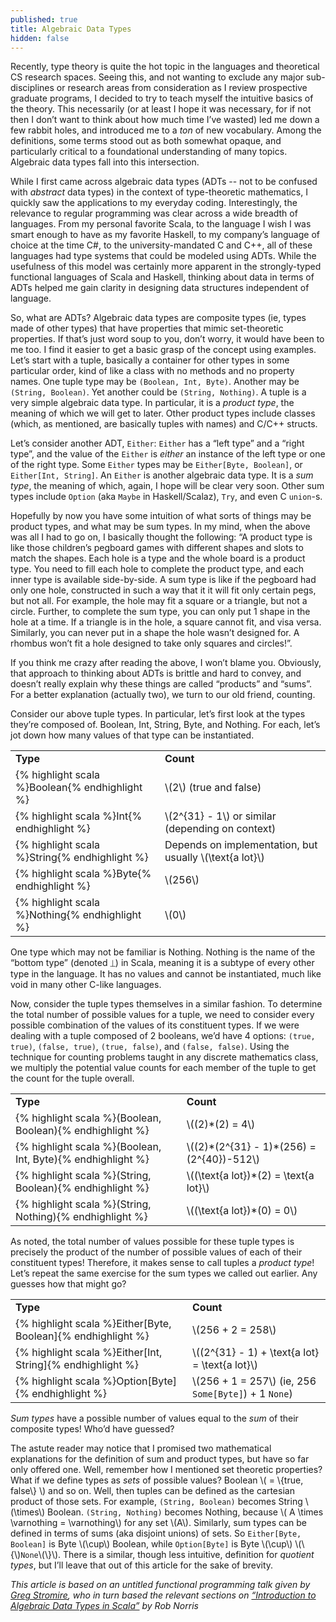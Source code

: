 ```yaml
---
published: true
title: Algebraic Data Types
hidden: false
---
```

Recently, type theory is quite the hot topic in the languages and theoretical CS research spaces. Seeing this, and not wanting to exclude any major sub-disciplines or research areas from consideration as I review prospective graduate programs, I decided to try to teach myself the intuitive basics of the theory. This necessarily (or at least I hope it was necessary, for if not then I don’t want to think about how much time I’ve wasted) led me down a few rabbit holes, and introduced me to a _ton_ of new vocabulary. Among the definitions, some terms stood out as both somewhat opaque, and particularly critical to a foundational understanding of many topics. Algebraic data types fall into this intersection.

While I first came across algebraic data types (ADTs -- not to be confused with _abstract_ data types) in the context of type-theoretic mathematics, I quickly saw the applications to my everyday coding. Interestingly, the relevance to regular programming was clear across a wide breadth of languages. From my personal favorite Scala, to the language I wish I was smart enough to have as my favorite Haskell, to my company’s language of choice at the time C#, to the university-mandated C and C++, all of these languages had type systems that could be modeled using ADTs. While the usefulness of this model was certainly more apparent in the strongly-typed functional languages of Scala and Haskell, thinking about data in terms of ADTs helped me gain clarity in designing data structures independent of language.

So, what are ADTs? Algebraic data types are composite types (ie, types made of other types) that have properties that mimic set-theoretic properties. If that’s just word soup to you, don’t worry, it would have been to me too. I find it easier to get a basic grasp of the concept using examples. Let’s start with a tuple, basically a container for other types in some particular order, kind of like a class with no methods and no property names. One tuple type may be `(Boolean, Int, Byte)`. Another may be `(String, Boolean)`. Yet another could be `(String, Nothing)`. A tuple is a very simple algebraic data type. In particular, it is a _product type_, the meaning of which we will get to later. Other product types include classes (which, as mentioned, are basically tuples with names) and C/C++ structs.

Let’s consider another ADT, `Either`: `Either` has a “left type” and a “right type”, and the value of the `Either` is _either_ an instance of the left type or one of the right type. Some `Either` types may be `Either[Byte, Boolean]`, or `Either[Int, String]`. An `Either` is another algebraic data type. It is a _sum type_, the meaning of which, again, I hope will be clear very soon. Other sum types include `Option` (aka `Maybe` in Haskell/Scalaz), `Try`, and even C `union`-s.

Hopefully by now you have some intuition of what sorts of things may be product types, and what may be sum types. In my mind, when the above was all I had to go on, I basically thought the following: “A product type is like those children’s pegboard games with different shapes and slots to match the shapes. Each hole is a type and the whole board is a product type. You need to fill each hole to complete the product type, and each inner type is available side-by-side. A sum type is like if the pegboard had only one hole, constructed in such a way that it it will fit only certain pegs, but not all. For example, the hole may fit a square or a triangle, but not a circle. Further, to complete the sum type, you can only put 1 shape in the hole at a time. If a triangle is in the hole, a square cannot fit, and visa versa. Similarly, you can never put in a shape the hole wasn’t designed for. A rhombus won’t fit a hole designed to take only squares and circles!”.

If you think me crazy after reading the above, I won’t blame you. Obviously, that approach to thinking about ADTs is brittle and hard to convey, and doesn’t really explain why these things are called “products” and “sums”. For a better explanation (actually two), we turn to our old friend, counting.

Consider our above tuple types. In particular, let’s first look at the types they’re composed of. Boolean, Int, String, Byte, and Nothing. For each, let’s jot down how many values of that type can be instantiated.


<table>
  <tr>
   <td><strong>Type</strong>
   </td>
   <td><strong>Count</strong>
   </td>
  </tr>
  <tr>
   <td>{% highlight scala %}Boolean{% endhighlight %}
   </td>
   <td>\(2\) (true and false)
   </td>
  </tr>
  <tr>
   <td>{% highlight scala %}Int{% endhighlight %}
   </td>
   <td>\(2^{31} - 1\) or similar (depending on context)
   </td>
  </tr>
  <tr>
   <td>{% highlight scala %}String{% endhighlight %}
   </td>
   <td>Depends on implementation, but usually \(\text{a lot}\)
   </td>
  </tr>
  <tr>
   <td>{% highlight scala %}Byte{% endhighlight %}
   </td>
   <td>\(256\)
   </td>
  </tr>
  <tr>
   <td>{% highlight scala %}Nothing{% endhighlight %}
   </td>
   <td>\(0\)
   </td>
  </tr>
</table>


One type which may not be familiar is Nothing. Nothing is the name of the “bottom type” (denoted ⏊) in Scala, meaning it is a subtype of every other type in the language. It has no values and cannot be instantiated, much like void in many other C-like languages.

Now, consider the tuple types themselves in a similar fashion. To determine the total number of possible values for a tuple, we need to consider every possible combination of the values of its constituent types. If we were dealing with a tuple composed of 2 booleans, we’d have 4 options: `(true, true)`, `(false, true)`, `(true, false)`, and `(false, false)`. Using the technique for counting problems taught in any discrete mathematics class, we multiply the potential value counts for each member of the tuple to get the count for the tuple overall.


<table>
  <tr>
   <td><strong>Type</strong>
   </td>
   <td><strong>Count</strong>
   </td>
  </tr>
  <tr>
   <td>{% highlight scala %}(Boolean, Boolean){% endhighlight %}
   </td>
   <td>\((2)*(2) = 4\)
   </td>
  </tr>
  <tr>
   <td>{% highlight scala %}(Boolean, Int, Byte){% endhighlight %}
   </td>
   <td>\((2)*(2^{31} - 1)*(256) = (2^{40})-512\)
   </td>
  </tr>
  <tr>
   <td>{% highlight scala %}(String, Boolean){% endhighlight %}
   </td>
   <td>\((\text{a lot})*(2) = \text{a lot}\)
   </td>
  </tr>
  <tr>
   <td>{% highlight scala %}(String, Nothing){% endhighlight %}
   </td>
   <td>\((\text{a lot})*(0) = 0\)
   </td>
  </tr>
</table>


As noted, the total number of values possible for these tuple types is precisely the product of the number of possible values of each of their constituent types! Therefore, it makes sense to call tuples a _product type_! Let’s repeat the same exercise for the sum types we called out earlier. Any guesses how that might go?

<table>
  <tr>
   <td><strong>Type</strong>
   </td>
   <td><strong>Count</strong>
   </td>
  </tr>
  <tr>
   <td>{% highlight scala %}Either[Byte, Boolean]{% endhighlight %}
   </td>
   <td>\(256 + 2 = 258\)
   </td>
  </tr>
  <tr>
   <td>{% highlight scala %}Either[Int, String]{% endhighlight %}
   </td>
   <td>
   \((2^{31} - 1) + \text{a lot} = \text{a lot}\)
   </td>
  </tr>
  <tr>
   <td>{% highlight scala %}Option[Byte]{% endhighlight %}
   </td>
   <td>\(256 + 1 = 257\) (ie, 256 <code>Some[Byte]</code>) + 1 <code>None</code>) 
   </td>
  </tr>
</table>


_Sum types_ have a possible number of values equal to the _sum_ of their composite types! Who’d have guessed?

The astute reader may notice that I promised two mathematical explanations for the definition of sum and product types, but have so far only offered one. Well, remember how I mentioned set theoretic properties? What if we define types as _sets_ of possible values? Boolean \\( = \\{true, false\\} \\) and so on. Well, then tuples can be defined as the cartesian product of those sets. For example, `(String, Boolean)` becomes String \\(\times\\) Boolean. `(String, Nothing)` becomes Nothing, because \\( A \times \varnothing = \varnothing\\) for any set \\(A\\). Similarly, sum types can be defined in terms of sums (aka disjoint unions) of sets. So `Either[Byte, Boolean]` is Byte \\(\cup\\) Boolean, while `Option[Byte]` is Byte \\(\cup\\) \\(\\{\\)`None`\\(\\}\\). There is a similar, though less intuitive, definition for _quotient types_, but I’ll leave that out of this article for the sake of brevity.


_This article is based on an untitled functional programming talk given by [Greg Stromire](https://github.com/gstro), who in turn based the relevant sections on [“Introduction to Algebraic Data Types in Scala”](https://tpolecat.github.io/presentations/algebraic_types.html) by Rob Norris_

